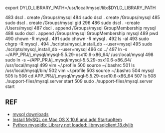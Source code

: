 export DYLD_LIBRARY_PATH=/usr/local/mysql/lib:$DYLD_LIBRARY_PATH


  483  dscl . create /Groups/mysql
  484  sudo dscl . create /Groups/mysql
  485  sudo dscl . create /Groups/mysql gid 296
  486  sudo dscl . -create /Users/mysql
  487  dscl . append /Groups/mysql GroupMembership mysql
  488  sudo dscl . append /Groups/mysql GroupMembership mysql
  489  pwd
  490  chown -R mysql .
  491  sudo chown -R mysql .
  492  ls -al
  493  sudo chgrp -R mysql .
  494  ./scripts/mysql_install_db --user=mysql
  495  sudo ./scripts/mysql_install_db --user=mysql
  496  cd ../
  497  ln -s ~/APP_PRJ/j_mysql/mysql-5.5.29-osx10.6-x86_64/ /usr/local/mysql
  498  sudo ln -s ~/APP_PRJ/j_mysql/mysql-5.5.29-osx10.6-x86_64/ /usr/local/mysql
  499  vim ~/.profile 
  500  source ~/.bashrc 
  501  ls /usr/local/mysql/bin/
  502  vim ~/.profile 
  503  source ~/.bashrc 
  504  mysql
  505  ls
  506  cd APP_PRJ/j_mysql/mysql-5.5.29-osx10.6-x86_64
  507  ls
  508  ./support-files/mysql.server start
  509  sudo ./support-files/mysql.server start

## REF
* [mysql downloads](http://dev.mysql.com/downloads/mysql/)
* [Install MySQL on Mac OS X 10.6 and add StartupItem](http://www.tonyamoyal.com/2010/04/13/install-mysql-on-mac-os-x-10-6-and-add-startupitem/)
* [Python mysqldb: Library not loaded: libmysqlclient.18.dylib](http://stackoverflow.com/questions/6383310/python-mysqldb-library-not-loaded-libmysqlclient-18-dylib)